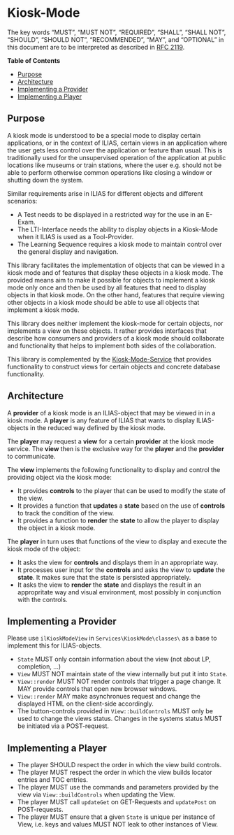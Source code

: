 # Kiosk-Mode

The key words “MUST”, “MUST NOT”, “REQUIRED”, “SHALL”, “SHALL NOT”, “SHOULD”,
“SHOULD NOT”, “RECOMMENDED”, “MAY”, and “OPTIONAL” in this document are to be
interpreted as described in [RFC 2119](https://www.ietf.org/rfc/rfc2119.txt).

**Table of Contents**
* [Purpose](#purpose)
* [Architecture](#architecture)
* [Implementing a Provider](#implementing-a-provider)
* [Implementing a Player](#implementing-a-player)

## Purpose

A kiosk mode is understood to be a special mode to display certain applications, or
in the context of ILIAS, certain views in an application where the user gets less
control over the application or feature than usual. This is traditionally used for
the unsupervised operation of the application at public locations like museums or
train stations, where the user e.g. should not be able to perform otherwise common
operations like closing a window or shutting down the system.

Similar requirements arise in ILIAS for different objects and different scenarios:

* A Test needs to be displayed in a restricted way for the use in an E-Exam.
* The LTI-Interface needs the ability to display objects in a Kiosk-Mode when it
  ILIAS is used as a Tool-Provider.
* The Learning Sequence requires a kiosk mode to maintain control over the general
  display and navigation.

This library facilitates the implementation of objects that can be viewed in a kiosk
mode and of features that display these objects in a kiosk mode. The provided means
aim to make it possible for objects to implement a kiosk mode only once and then be
used by all features that need to display objects in that kiosk mode. On the other
hand, features that require viewing other objects in a kiosk mode should be able to
use all objects that implement a kiosk mode.

This library does neither implement the kiosk-mode for certain objects, nor implements
a view on these objects. It rather provides interfaces that describe how consumers
and providers of a kiosk mode should collaborate and functionality that helps to
implement both sides of the collaboration.

This library is complemented by the [Kiosk-Mode-Service](../../Services/KioskMode/README.md)
that provides functionality to construct views for certain objects and concrete
database functionality.

## Architecture

A **provider** of a kiosk mode is an ILIAS-object that may be viewed in in a kiosk
mode. A **player** is any feature of ILIAS that wants to display ILIAS-objects in
the reduced way defined by the kiosk mode.

The **player** may request a **view** for a certain **provider** at the kiosk mode
service. The **view** then is the exclusive way for the **player** and the
**provider** to communicate.

The **view** implements the following functionality to display and control the
providing object via the kiosk mode:

* It provides **controls** to the player that can be used to modify the state of
  the view.
* It provides a function that **updates** a **state** based on the use of **controls**
  to track the condition of the view.
* It provides a function to **render** the **state** to allow the player to display
  the object in a kiosk mode.

The **player** in turn uses that functions of the view to display and execute the
kiosk mode of the object:

* It asks the view for **controls** and displays them in an appropriate way.
* It processes user input for the **controls** and asks the view to **update** the
  **state**. It makes sure that the state is persisted appropriately.
* It asks the view to **render** the **state** and displays the result in an
  appropritate way and visual environment, most possibly in conjunction with the
  controls.


## Implementing a Provider

Please use `ilKioskModeView` in `Services\KioskMode\classes\` as a base to implement
this for ILIAS-objects.

* `State` MUST only contain information about the view (not about LP, completion, ...)
* `View` MUST NOT maintain state of the view internally but put it into `State`.
* `View::render` MUST NOT render controls that trigger a page change. It MAY provide
  controls that open new browser windows.
* `View::render` MAY make asynchronues request and change the displayed HTML on the
  client-side accordingly.
* The button-controls provided in `View::buildControls` MUST only be used to change the
  views status. Changes in the systems status MUST be initiated via a POST-request.

## Implementing a Player

* The player SHOULD respect the order in which the view build controls.
* The player MUST respect the order in which the view builds locator entries and TOC
  entries.
* The player MUST use the commands and parameters provided by the view via
  `View::buildControls` when updating the View.
* The player MUST call `updateGet` on GET-Requests and `updatePost` on POST-requests.
* The player MUST ensure that a given `State` is unique per instance of View, i.e.
  keys and values MUST NOT leak to other instances of View.
